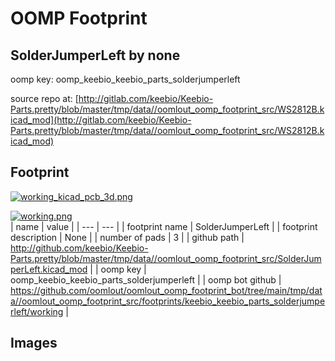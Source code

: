 # OOMP Footprint  
## SolderJumperLeft  by none  
  
oomp key: oomp_keebio_keebio_parts_solderjumperleft  
  
source repo at: [http://gitlab.com/keebio/Keebio-Parts.pretty/blob/master/tmp/data//oomlout_oomp_footprint_src/WS2812B.kicad_mod](http://gitlab.com/keebio/Keebio-Parts.pretty/blob/master/tmp/data//oomlout_oomp_footprint_src/WS2812B.kicad_mod)  
## Footprint  
  
[![working_kicad_pcb_3d.png](working_kicad_pcb_3d_600.png)](working_kicad_pcb_3d.png)  
  
[![working.png](working_600.png)](working.png)  
| name | value | 
| --- | --- | 
| footprint name | SolderJumperLeft | 
| footprint description | None | 
| number of pads | 3 | 
| github path | http://github.com/keebio/Keebio-Parts.pretty/blob/master/tmp/data//oomlout_oomp_footprint_src/SolderJumperLeft.kicad_mod | 
| oomp key | oomp_keebio_keebio_parts_solderjumperleft | 
| oomp bot github | https://github.com/oomlout/oomlout_oomp_footprint_bot/tree/main/tmp/data//oomlout_oomp_footprint_src/footprints/keebio_keebio_parts_solderjumperleft/working | 
## Images  
